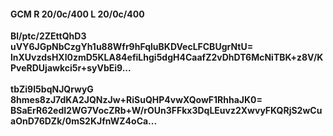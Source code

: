 #### GCM R 20/0c/400 L 20/0c/400
**Bl/ptc/2ZEttQhD3**<br/>**uVY6JGpNbCzgYh1u88Wfr9hFqluBKDVecLFCBUgrNtU=**<br/>**lnXUvzdsHXl0zmD5KLA84efiLhgi5dgH4CaafZ2vDhDT6McNiTBK+z8V/KPveRDUjawkci5r+syVbEi9...**<br/><br/>
**tbZi9I5bqNJQrwyG**<br/>**8hmes8zJ7dKA2JQNzJw+RiSuQHP4vwXQowF1RhhaJK0=**<br/>**BSaErR62edI2WG7VocZRb+W/rOUn3FFkx3DqLEuvz2XwvyFKQRjS2wCuaOnD76DZk/0mS2KJfnWZ4oCa...**